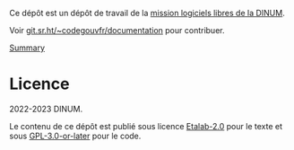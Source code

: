 Ce dépôt est un dépôt de travail de la [mission logiciels libres de la DINUM](https://code.gouv.fr).

Voir [git.sr.ht/~codegouvfr/documentation](https://git.sr.ht/~codegouvfr/documentation) pour contribuer.

[Summary](_sidebar.md)

# Licence

2022-2023 DINUM.

Le contenu de ce dépôt est publié sous licence [Etalab-2.0](LICENSES/Etalab-2.0.md) pour le texte et sous [GPL-3.0-or-later](LICENSES/GPL-3.0-or-later.txt) pour le code.
